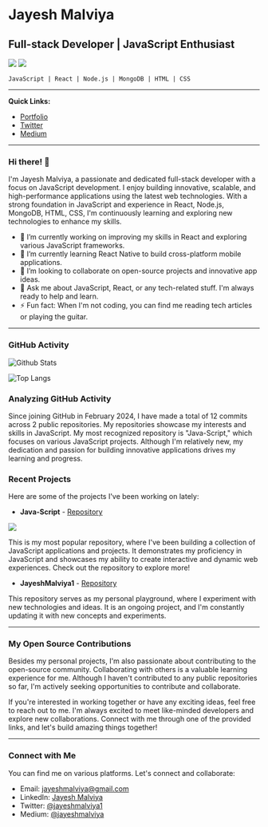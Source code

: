 # Jayesh Malviya

## Full-stack Developer | JavaScript Enthusiast

<a href="mailto:jayeshmalviya@gmail.com" alt="Mail"><img src="https://img.shields.io/badge/jayeshmalviya%40gmail.com-D14836?style=flat&logo=gmail" /></a>
<a href="https://www.linkedin.com/in/jayeshmalviya/" alt="LinkedIn"><img src="https://img.shields.io/badge/Jayesh_Malviya-0077B5?style=flat&logo=linkedin&logoColor=white" /></a>


    JavaScript | React | Node.js | MongoDB | HTML | CSS
    
---

**Quick Links:** 
- [Portfolio](https://jayesh-web.herokuapp.com/) 
- [Twitter](https://twitter.com/jayeshmalviya1)
- [Medium](https://medium.com/@jayeshmalviya)

---

### Hi there! 👋

I'm Jayesh Malviya, a passionate and dedicated full-stack developer with a focus on JavaScript development. I enjoy building innovative, scalable, and high-performance applications using the latest web technologies. With a strong foundation in JavaScript and experience in React, Node.js, MongoDB, HTML, CSS, I'm continuously learning and exploring new technologies to enhance my skills.

- 🔭 I’m currently working on improving my skills in React and exploring various JavaScript frameworks.
- 🌱 I’m currently learning React Native to build cross-platform mobile applications.
- 👯 I’m looking to collaborate on open-source projects and innovative app ideas.
- 💬 Ask me about JavaScript, React, or any tech-related stuff. I'm always ready to help and learn.
- ⚡ Fun fact: When I'm not coding, you can find me reading tech articles or playing the guitar.

---

### GitHub Activity

![Github Stats](https://github-readme-stats.vercel.app/api?username=JayeshMalviya1&count_private=true&show_icons=true&theme=radical)

![Top Langs](https://github-readme-stats.vercel.app/api/top-langs/?username=JayeshMalviya1&layout=compact&theme=radical)

### Analyzing GitHub Activity

Since joining GitHub in February 2024, I have made a total of 12 commits across 2 public repositories. My repositories showcase my interests and skills in JavaScript. My most recognized repository is "Java-Script," which focuses on various JavaScript projects. Although I'm relatively new, my dedication and passion for building innovative applications drives my learning and progress.

### Recent Projects

Here are some of the projects I've been working on lately:

- **Java-Script** - [Repository](https://github.com/JayeshMalviya1/Java-Script)

![](https://github.com/JayeshMalviya1/Java-Script/raw/master/demo.gif)

This is my most popular repository, where I've been building a collection of JavaScript applications and projects. It demonstrates my proficiency in JavaScript and showcases my ability to create interactive and dynamic web experiences. Check out the repository to explore more!

- **JayeshMalviya1** - [Repository](https://github.com/JayeshMalviya1/JayeshMalviya1)

This repository serves as my personal playground, where I experiment with new technologies and ideas. It is an ongoing project, and I'm constantly updating it with new concepts and experiments.

---

### My Open Source Contributions

Besides my personal projects, I'm also passionate about contributing to the open-source community. Collaborating with others is a valuable learning experience for me. Although I haven't contributed to any public repositories so far, I'm actively seeking opportunities to contribute and collaborate.

If you're interested in working together or have any exciting ideas, feel free to reach out to me. I'm always excited to meet like-minded developers and explore new collaborations. Connect with me through one of the provided links, and let's build amazing things together!

---

### Connect with Me

You can find me on various platforms. Let's connect and collaborate:

- Email: jayeshmalviya@gmail.com
- LinkedIn: [Jayesh Malviya](https://www.linkedin.com/in/jayeshmalviya/)
- Twitter: [@jayeshmalviya1](https://twitter.com/jayeshmalviya1)
- Medium: [@jayeshmalviya](https://medium.com/@jayeshmalviya)
